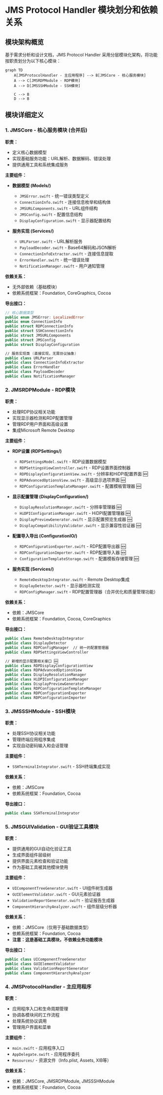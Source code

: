 # JMS Protocol Handler 模块划分和依赖关系

## 模块架构概览

基于需求分析和设计文档，JMS Protocol Handler 采用分层模块化架构，将功能按职责划分为以下核心模块：

```mermaid
graph TD
    A[JMSProtocolHandler - 主应用程序] --> B[JMSCore - 核心服务模块]
    A --> C[JMSRDPModule - RDP模块]
    A --> D[JMSSSHModule - SSH模块]
    
    C --> B
    D --> B
```

## 模块详细定义

### 1. JMSCore - 核心服务模块 (合并后)

**职责：**
- 定义核心数据模型
- 实现基础服务功能：URL解析、数据解码、错误处理
- 提供通用工具和系统集成服务

**主要组件：**
- **数据模型 (Models/)**
  - `JMSError.swift` - 统一错误类型定义
  - `ConnectionInfo.swift` - 连接信息枚举和结构体
  - `JMSURLComponents.swift` - URL组件结构
  - `JMSConfig.swift` - 配置信息结构
  - `DisplayConfiguration.swift` - 显示器配置结构

- **服务实现 (Services/)**
  - `URLParser.swift` - URL解析服务
  - `PayloadDecoder.swift` - Base64解码和JSON解析
  - `ConnectionInfoExtractor.swift` - 连接信息提取
  - `ErrorHandler.swift` - 统一错误处理
  - `NotificationManager.swift` - 用户通知管理

**依赖关系：**
- 无外部依赖（基础模块）
- 依赖系统框架：Foundation, CoreGraphics, Cocoa

**导出接口：**
```swift
// 核心数据类型
public enum JMSError: LocalizedError
public enum ConnectionInfo
public struct RDPConnectionInfo
public struct SSHConnectionInfo
public struct JMSURLComponents
public struct JMSConfig
public struct DisplayConfiguration

// 服务实现类 (直接实现，无需协议抽象)
public class URLParser
public class ConnectionInfoExtractor
public class ErrorHandler
public class PayloadDecoder
public class NotificationManager
```

### 2. JMSRDPModule - RDP模块

**职责：**
- 处理RDP协议相关功能
- 实现显示器检测和RDP配置管理
- 管理RDP用户界面和高级设置
- 集成Microsoft Remote Desktop

**主要组件：**
- **RDP设置 (RDPSettings/)**
  - `RDPSettingsModel.swift` - RDP设置数据模型
  - `RDPSettingsViewController.swift` - RDP设置界面控制器
  - `RDPDisplayConfigurationView.swift` - 分辨率和HiDPI配置界面 🆕
  - `RDPAdvancedOptionsView.swift` - 高级显示选项界面 🆕
  - `RDPConfigurationTemplateManager.swift` - 配置模板管理器 🆕

- **显示配置管理 (DisplayConfiguration/)**
  - `DisplayResolutionManager.swift` - 分辨率管理器 🆕
  - `HiDPIConfigurationManager.swift` - HiDPI配置管理器 🆕
  - `DisplayPreviewGenerator.swift` - 显示配置预览生成器 🆕
  - `DisplayCompatibilityValidator.swift` - 显示兼容性验证器 🆕

- **配置导入导出 (ConfigurationIO/)**
  - `RDPConfigurationExporter.swift` - RDP配置导出器 🆕
  - `RDPConfigurationImporter.swift` - RDP配置导入器 🆕
  - `ConfigurationTemplateStorage.swift` - 配置模板存储管理 🆕

- **服务实现 (Services/)**
  - `RemoteDesktopIntegrator.swift` - Remote Desktop集成
  - `DisplayDetector.swift` - 显示器检测实现
  - `RDPConfigManager.swift` - RDP配置管理器（合并优化和质量管理功能）

**依赖关系：**
- 依赖：JMSCore
- 依赖系统框架：Foundation, Cocoa, CoreGraphics

**导出接口：**
```swift
public class RemoteDesktopIntegrator
public class DisplayDetector
public class RDPConfigManager  // 统一的配置管理器
public class RDPSettingsViewController

// 新增的显示配置相关接口 🆕
public class RDPDisplayConfigurationView
public class RDPAdvancedOptionsView
public class DisplayResolutionManager
public class HiDPIConfigurationManager
public class DisplayPreviewGenerator
public class RDPConfigurationTemplateManager
public class RDPConfigurationExporter
public class RDPConfigurationImporter
```

### 3. JMSSSHModule - SSH模块

**职责：**
- 处理SSH协议相关功能
- 管理终端应用程序集成
- 实现自动密码输入和会话管理

**主要组件：**
- `SSHTerminalIntegrator.swift` - SSH终端集成实现

**依赖关系：**
- 依赖：JMSCore
- 依赖系统框架：Foundation, Cocoa

**导出接口：**
```swift
public class SSHTerminalIntegrator
```

### 5. JMSGUIValidation - GUI验证工具模块

**职责：**
- 提供通用的GUI自动化验证工具
- 生成界面组件层级树
- 提供界面元素检查和验证功能
- 作为基础工具被其他模块使用

**主要组件：**
- `UIComponentTreeGenerator.swift` - UI组件树生成器
- `GUIElementValidator.swift` - GUI元素验证器
- `ValidationReportGenerator.swift` - 验证报告生成器
- `ComponentHierarchyAnalyzer.swift` - 组件层级分析器

**依赖关系：**
- 依赖：JMSCore（仅用于基础数据类型）
- 依赖系统框架：Foundation, Cocoa
- **注意：这是基础工具模块，不依赖业务功能模块**

**导出接口：**
```swift
public class UIComponentTreeGenerator
public class GUIElementValidator
public class ValidationReportGenerator
public class ComponentHierarchyAnalyzer
```

### 4. JMSProtocolHandler - 主应用程序

**职责：**
- 应用程序入口和生命周期管理
- 协调各模块间的工作流程
- 处理系统协议调用
- 管理用户界面和菜单

**主要组件：**
- `main.swift` - 应用程序入口
- `AppDelegate.swift` - 应用程序委托
- `Resources/` - 资源文件（Info.plist, Assets, XIB等）

**依赖关系：**
- 依赖：JMSCore, JMSRDPModule, JMSSSHModule
- 依赖系统框架：Foundation, Cocoa
